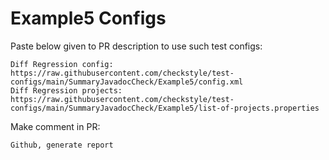 # Example5 Configs
Paste below given to PR description to use such test configs:
```
Diff Regression config: https://raw.githubusercontent.com/checkstyle/test-configs/main/SummaryJavadocCheck/Example5/config.xml
Diff Regression projects: https://raw.githubusercontent.com/checkstyle/test-configs/main/SummaryJavadocCheck/Example5/list-of-projects.properties
```
Make comment in PR:
```
Github, generate report
```
